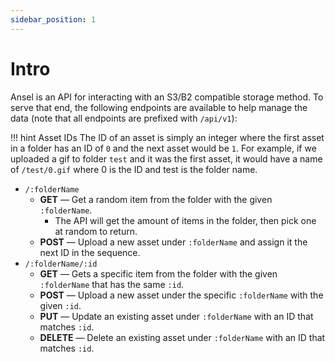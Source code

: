 ```yaml
---
sidebar_position: 1
---
```


# Intro

Ansel is an API for interacting with an S3/B2 compatible storage method. To serve that end, the following endpoints are available to help manage the data (note that all endpoints are prefixed with `/api/v1`):

!!! hint Asset IDs
    The ID of an asset is simply an integer where the first asset in a folder has an ID of `0` and the next asset would be `1`. For example, if we uploaded a gif to folder `test` and it was the first asset, it would have a name of `/test/0.gif` where 0 is the ID and test is the folder name.

- `/:folderName`
  - **GET** — Get a random item from the folder with the given `:folderName`.
    - The API will get the amount of items in the folder, then pick one at random to return.
  - **POST** — Upload a new asset under `:folderName` and assign it the next ID in the sequence.
- `/:folderName/:id`
  - **GET** — Gets a specific item from the folder with the given `:folderName` that has the same `:id`.
  - **POST** — Upload a new asset under the specific `:folderName` with the given `:id`.
  - **PUT** — Update an existing asset under `:folderName` with an ID that matches `:id`.
  - **DELETE** — Delete an existing asset under `:folderName` with an ID that matches `:id`.
